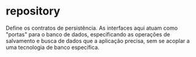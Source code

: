 # repository

Define os contratos de persistência. As interfaces aqui atuam como "portas" para o banco de dados, especificando as
operações de salvamento e busca de dados que a aplicação precisa, sem se acoplar a uma tecnologia de banco específica.